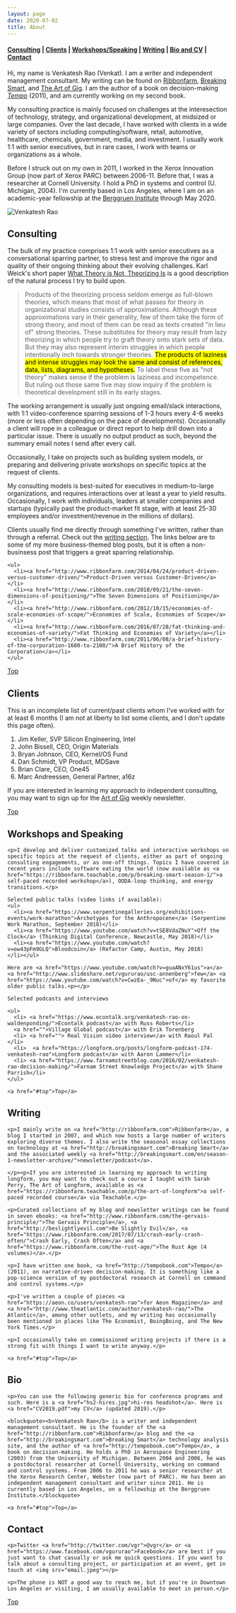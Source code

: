 ```yaml
---
layout: page
date: 2020-07-02
title: About
---
```


<div id="pagebox"><a name="top">
  <hline>
  </hline></a><h4><a name="top"></a><a href="#consulting">Consulting</a> | <a href="#clients">Clients</a> | <a href="#workshops">Workshops/Speaking</a> | <a href="#writing">Writing</a> | <a href="#bio">Bio and CV</a>  | <a href="#contact">Contact</a> </h4>
  <hline>
  <a name="top">
  </a><p><a name="top">Hi, my name is Venkatesh Rao (Venkat). I am a writer and independent management consultant. My writing can be found on </a><a href="https://ribbonfarm.com">Ribbonfarm</a>, <a href="https://breakingsmart.com">Breaking Smart</a>, and <a href="https://artofgig.substack.com">The Art of Gig</a>. I am the author of a book on decision-making <a href="http://tempobook.com"><i>Tempo</i></a> (2011), and am currently working on my second book.</p>

  <p>My consulting practice is mainly focused on challenges at the interesection of technology, strategy, and organizational development, at midsized or large companies. Over the last decade, I have worked with clients in a wide variety of sectors including computing/software, retail, automotive, healthcare, chemicals, government, media, and investment. I usually work 1:1 with senior executives, but in rare cases, I work with teams or organizations as a whole.</p>

  <p>Before I struck out on my own in 2011, I worked in the Xerox Innovation Group (now part of Xerox PARC) between 2006-11. Before that, I was a researcher at Cornell University. I hold a PhD in systems and control (U. Michigan, 2004). I'm currently based in Los Angeles, where I am on an academic-year fellowship at the <a href="https://www.berggruen.org/">Berggruen Institute</a> through May 2020. </p>
<img srcset="headshotVGR200.JPG 200w,
             headshotVGR400.JPG 400w,
             headshotVGR800.JPG 800w" sizes="(max-width: 320px) 200px,
            (max-width: 480px) 400px,
            800px" src="headshotVGR800.JPG" alt="Venkatesh Rao">


<a name="consulting"><h2>Consulting</h2>

</a><p><a name="consulting">The bulk of my practice comprises 1:1 work with senior executives as a conversational sparring partner, to stress test and improve the rigor and quality of their ongoing thinking about their evolving challenges. Karl Weick's short paper </a><a href="https://www.jstor.org/stable/2393789">What Theory is Not, Theorizing Is</a> is a good description of the natural process I try to build upon.</p>

<blockquote id="quotebox">
Products of the theorizing process seldom emerge as full-blown theories, which means that most of what passes for theory in organizational studies consists of approximations. Although these approximations vary in their generality, few of them take the form of strong theory, and most of them can be read as texts created "in lieu of" strong theories. These substitutes for theory may result from lazy theorizing in which people try to graft theory onto stark sets of data. But they may also represent interim struggles in which people intentionally inch towards stronger theories. <mark>The products of laziness and intense struggles may look the same and consist of references, data, lists, diagrams, and hypotheses.</mark> To label these five as "not theory" makes sense if the problem is laziness and incompetence. But ruling out those same five may slow inquiry if the problem is theoretical development still in its early stages.
</blockquote>


<p>The working arrangement is usually just ongoing email/slack interactions, with 1:1 video-conference sparring sessions of 1-3 hours every 4-6 weeks (more or less often depending on the pace of developments). Occasionally a client will rope in a colleague or direct report to help drill down into a particular issue. There is usually no output product as such, beyond the summary email notes I send after every call.</p>

<p>Occasionally, I take on projects such as building system models, or preparing and delivering private workshops on specific topics at the request of clients.</p>

<p>My consulting models is best-suited for executives in medium-to-large organizations, and requires interactions over at least a year to yield results. Occasionally, I work with individuals, leaders at smaller companies and startups (typically past the product-market fit stage, with at least 25-30 employees and/or investment/revenue in the millions of dollars).</p>

<p> Clients usually find me directly through something I've written, rather than through a referral. Check out the <a href="#writing">writing section</a>. The links below are to some of my more business-themed blog posts, but it is often a non-businsess post that triggers a great sparring relationship.</p>

    <ul>
      <li><a href="http://www.ribbonfarm.com/2014/04/24/product-driven-versus-customer-driven/">Product-Driven versus Customer-Driven</a> </li>
      <li><a href="http://www.ribbonfarm.com/2010/09/21/the-seven-dimensions-of-positioning/">The Seven Dimensions of Positioning</a> </li>
      <li><a href="http://www.ribbonfarm.com/2012/10/15/economies-of-scale-economies-of-scope/">Economies of Scale, Economies of Scope</a></li>
      <li><a href="http://www.ribbonfarm.com/2016/07/28/fat-thinking-and-economies-of-variety/">Fat Thinking and Economies of Variety</a></li>
      <li><a href="http://www.ribbonfarm.com/2011/06/08/a-brief-history-of-the-corporation-1600-to-2100/">A Brief History of the Corporation</a></li>
    </ul>

<a href="#top">Top</a>

<a name="clients"><h2>Clients</h2></a>

This is an incomplete list of current/past clients whom I've worked with for at least 6 months (I am not at liberty to list some clients, and I don't update this page often).

<ol>
  <li>Jim Keller, SVP Silicon Engineering, Intel</li>
  <li>John Bissell, CEO, Origin Materials</li>
  <li>Bryan Johnson, CEO, Kernel/OS Fund</li>
  <li>Dan Schmidt, VP Product, MDSave</li>
  <li>Brian Clare, CEO, One45</li>
  <li>Marc Andreessen, General Partner, a16z</li>
</ol>

<p>If you are interested in learning my approach to independent consulting, you may want to sign up for the <a href="https://artofgig.substack.com/">Art of Gig</a> weekly newsletter.</p>

<a href="#top">Top</a>

<a name="workshops"><h2>Workshops and Speaking</h2></a>


    <p>I develop and deliver customized talks and interactive workshops on specific topics at the request of clients, either as part of ongoing consulting engagements, or as one-off things. Topics I have covered in recent years include software eating the world (now available as <a href="https://ribbonfarm.teachable.com/p/breaking-smart-season-1/">a self-paced recorded workshop</a>), OODA-loop thinking, and energy transitions.</p>

    Selected public talks (video links if available):
    <ul>
      <li><a href="https://www.serpentinegalleries.org/exhibitions-events/work-marathon">Archetypes for the Anthropocene</a> (Serpentine Work Marathon, September 2018)</li>
      <li><a href="https://www.youtube.com/watch?v=tSE8VdaZNuY">Off the Clock</a> (Thinking Digital Conference, Newcastle, May 2018)</li>
      <li><a href="https://www.youtube.com/watch?v=ow43pFm9GLQ">Bloodcoin</a> (Refactor Camp, Austin, May 2018)
    </li></ul>

    Here are <a href="https://www.youtube.com/watch?v=guaANxY61us">a</a> <a href="http://www.slideshare.net/vgururao/usc-annenberg">few</a> <a href="https://www.youtube.com/watch?v=CwzEa-_9Nuc">of</a> my favorite older public talks.<p></p>

    Selected podcasts and interviews

    <ul>
      <li> <a href="https://www.econtalk.org/venkatesh-rao-on-waldenponding/">Econtalk podcast</a> with Russ Roberts</li>
      <a href="">Village Global podcast</a> with Erik Torenberg
      <li> <a href=""> Real Vision video interview</a> with Raoul Pal </li>
      <li>  <a href="https://longform.org/posts/longform-podcast-174-venkatesh-rao">Longform podcast</a> with Aaron Lammer</li>
      <li> <a href="https://www.farnamstreetblog.com/2016/02/venkatesh-rao-decision-making/">Farnam Street Knowledge Project</a> with Shane Parrish</li>
    </ul>

    <a href="#top">Top</a>

<a name="writing"><h2>Writing</h2></a>

    <p>I mainly write on <a href="http://ribbonfarm.com">Ribbonfarm</a>, a blog I started in 2007, and which now hosts a large number of writers exploring diverse themes. I also write the seasonal essay collections on technology at <a href="http://breakingsmart.com">Breaking Smart</a> and the associated weekly <a href="http://breakingsmart.com/en/season-1-newsletter-archive/">newsletter/podcast</a>.

    </p><p>If you are interested in learning my approach to writing longform, you may want to check out a course I taught with Sarah Perry, The Art of Longform, available as <a href="https://ribbonfarm.teachable.com/p/the-art-of-longform">a self-paced recorded course</a> via Teachable.</p>

    <p>Curated collections of my blog and newsletter writings can be found in seven ebooks: <a href="http://www.ribbonfarm.com/the-gervais-principle/">The Gervais Principle</a>, <a href="http://beslightlyevil.com">Be Slightly Evil</a>, <a href="https://www.ribbonfarm.com/2017/07/13/crash-early-crash-often/">Crash Early, Crash Often</a> and <a href="https://www.ribbonfarm.com/the-rust-age/">The Rust Age (4 volumes)</a>.</p>

    <p>I have written one book, <a href="http://tempobook.com">Tempo</a> (2011), on narrative-driven decision-making. It is something like a pop-science version of my postdoctoral research at Cornell on command and control systems.</p>

    <p>I've written a couple of pieces <a href="https://aeon.co/users/venkatesh-rao">for Aeon Magazine</a> and <a href="http://www.theatlantic.com/author/venkatesh-rao/">The Atlantic</a>, among other outlets, and my writing has occasionally been mentioned in places like The Economist, BoingBoing, and The New York Times.</p>

    <p>I occasionally take on commissioned writing projects if there is a strong fit with things I want to write anyway.</p>

    <a href="#top">Top</a>

<a name="bio"><h2>Bio</h2></a>

    <p>You can use the following generic bio for conference programs and such. Here is a <a href="hs2-hires.jpg">hi-res headshot</a>. Here is <a href="CV2019.pdf">my CV</a> (updated 2019).</p>

    <blockquote><b>Venkatesh Rao</b> is a writer and independent management consultant. He is the founder of the <a href="http://ribbonfarm.com">Ribbonfarm</a> blog and the <a href="http://breakingsmart.com">Breaking Smart</a> technology analysis site, and the author of <a href="http://tempobook.com">Tempo</a>, a book on decision-making. He holds a PhD in Aerospace Engineering (2003) from the University of Michigan. Between 2004 and 2006, he was a postdoctoral researcher at Cornell University, working on command and control systems. From 2006 to 2011 he was a senior researcher at the Xerox Research Center, Webster (now part of PARC). He has been an independent management consultant and writer since 2011. He is currently based in Los Angeles, on a fellowship at the Berggruen Institute.</blockquote>

    <a href="#top">Top</a>

<a name="contact"><h2>Contact</h2></a>


    <p>Twitter <a href="http://twitter.com/vgr">@vgr</a> or <a href="https://www.facebook.com/vgururao">Facebook</a> are best if you just want to chat casually or ask me quick questions. If you want to talk about a consulting project, or participation at an event, get in touch at <img src="email.jpeg"></p>

    <p>The phone is NOT a good way to reach me, but if you're in Downtown Los Angeles or visiting, I am usually available to meet in person.</p>

<a href="#top">Top</a>

</hline></div>
